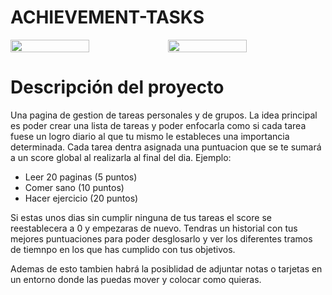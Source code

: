 <h1>ACHIEVEMENT-TASKS</h1>

<div style="display: flex">
    <img src="https://i.ytimg.com/vi/Ix-v724UimU/maxresdefault.jpg" style="width: 50%">
    <img src="https://gdm-catalog-fmapi-prod.imgix.net/ProductScreenshot/52109bcf-28c2-41b8-82ec-a4c9929296ee.png" style="width: 50%">
</div>

# Descripción del proyecto

Una pagina de gestion de tareas personales y de grupos. La idea principal es poder crear una lista de tareas y poder enfocarla como si cada tarea fuese un logro diario al que tu mismo le estableces una importancia determinada. Cada tarea dentra asignada una puntuacion que se te sumará a un score global al realizarla al final del dia. Ejemplo:

- Leer 20 paginas (5 puntos)
- Comer sano (10 puntos)
- Hacer ejercicio (20 puntos)  

Si estas unos dias sin cumplir ninguna de tus tareas el score se reestablecera a 0 y empezaras de nuevo. Tendras un historial con tus mejores puntuaciones para poder desglosarlo y ver los diferentes tramos de tiemnpo en los que has cumplido con tus objetivos.  

Ademas de esto tambien habrá la posiblidad de adjuntar notas o tarjetas en un entorno donde las puedas mover y colocar como quieras.